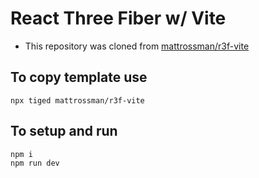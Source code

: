 # React Three Fiber w/ Vite

- This repository was cloned from [mattrossman/r3f-vite](https://github.com/mattrossman/r3f-vite)

## To copy template use

```console
npx tiged mattrossman/r3f-vite
```

## To setup and run

```console
npm i
npm run dev
```
